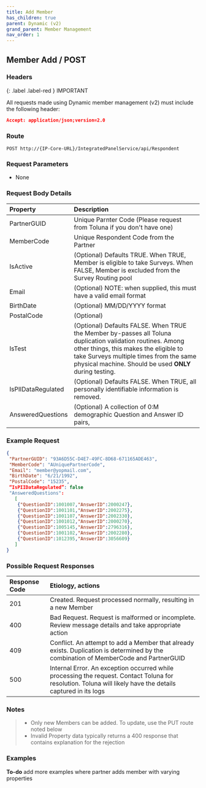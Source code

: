 ```yaml
---
title: Add Member
has_children: true
parent: Dynamic (v2)
grand_parent: Member Management
nav_order: 1
---
```



## Member Add / POST

### Headers

{: .label .label-red }
IMPORTANT

All requests made using Dynamic member management (v2) must include the following header:
```json
Accept: application/json;version=2.0
```

### Route

```plaintext
POST http://{IP-Core-URL}/IntegratedPanelService/api/Respondent
```

### Request Parameters
 - None
 

### Request Body Details

| Property | Description |
| :--- | :--- |
| PartnerGUID | Unique Parnter Code (Please request from Toluna if you don't have one) |
| MemberCode | Unique Respondent Code from the Partner |
| IsActive | (Optional) Defaults TRUE. When TRUE, Member is eligible to take Surveys. When FALSE, Member is excluded from the Survey Routing pool |
| Email | (Optional) NOTE: when supplied, this must have a valid email format |
| BirthDate | (Optional) MM/DD/YYYY format |
| PostalCode | (Optional) |
| IsTest | (Optional) Defaults FALSE. When TRUE the Member by-passes all Toluna duplication validation routines. Among other things, this makes the eligible to take Surveys multiple times from the same physical machine. Should be used **ONLY** during testing. |
| IsPIIDataRegulated | (Optional) Defaults FALSE. When TRUE, all personally identifiable information is removed. |
| AnsweredQuestions | (Optional) A collection of 0:M demographic Question and Answer ID pairs, |

### Example Request

```json
{
 "PartnerGUID": "93A6D55C-D4E7-49FC-8D68-671165ADE463",
 "MemberCode": "AUniquePartnerCode",
 "Email": "member@yopmail.com",
 "BirthDate": "6/21/1992",
 "PostalCode": "15235",
 “IsPIIDataRegulated”: false
 "AnsweredQuestions":
   [
    {"QuestionID":1001007,"AnswerID":2000247},
    {"QuestionID":1001101,"AnswerID":2002275},
    {"QuestionID":1001107,"AnswerID":2002330},
    {"QuestionID":1001012,"AnswerID":2000270},
    {"QuestionID":1005145,"AnswerID":2796316},
    {"QuestionID":1001102,"AnswerID":2002280},
    {"QuestionID":1012395,"AnswerID":3056609}
   ]
}
```


### Possible Request Responses

| Response Code | Etiology, actions |
| :--- | :--- |
| 201 | Created. Request processed normally, resulting in a new Member |
| 400 | Bad Request. Request is malformed or incomplete. Review message details and take appropriate action |
| 409 | Conflict. An attempt to add a Member that already exists. Duplication is determined by the combination of MemberCode and PartnerGUID |
| 500 | Internal Error. An exception occurred while processing the request. Contact Toluna for resolution. Toluna will likely have the details captured in its logs |


### Notes

> - Only new Members can be added. To update, use the PUT route noted below
> - Invalid Property data typically returns a 400 response that contains explanation for the rejection

### Examples
**To-do** add more examples where partner adds member with varying properties


